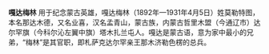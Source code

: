 

**嘎达梅林**
用于纪念蒙古英雄，嘎达梅林（1892年—1931年4月5日）姓莫勒特图，本名那达木德，又名业喜，汉名孟青山，蒙古族，内蒙古哲里木盟（今通辽市）达尔罕旗（今科尔沁左翼中旗）塔木扎兰屯人。嘎达是蒙古语，意为家中最小的兄弟，“梅林”是其官职，即札萨克达尔罕亲王那木济勒色楞的总兵。

